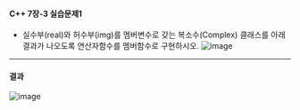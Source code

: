 #### C++ 7장-3 실습문제1

* 실수부(real)와 허수부(img)를 멤버변수로 갖는 복소수(Complex) 클래스를 아래 결과가 나오도록 연산자함수를 멤버함수로 구현하시오.
![image](https://github.com/user-attachments/assets/bf6924ae-32f1-4f4f-81ef-1751695b7156)
---
#### 결과
![image](https://github.com/user-attachments/assets/8e592335-ffa2-46ae-bf44-735e56eeb89c)

